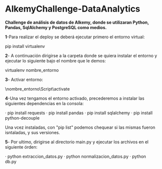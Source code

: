# AlkemyChallenge-DataAnalytics
**Challenge de análisis de datos de Alkemy, donde se utilizaran Python, Pandas, SqlAlchemy y PostgreSQL como medios.**

**1**-Para realizar el deploy se deberá ejecutar primero el entorno virtual:

pip install virtualenv 

**2**- A continuación dirigirse a la carpeta donde se quiera instalar el entorno y ejecutar lo siguiente bajo el nombre que le demos:

virtualenv nombre_entorno

**3**- Activar entorno:

\nombre_entorno\Script\activate


**4**-Una vez tengamos el entorno activado, precederemos a instalar las siguientes dependencias en la consola:

·  pip install requests
·  pip install pandas
·  pip install sqlalchemy
·  pip install python-decouple

Una vcez instaladas, con "pip list" podemos chequear si las mismas fueron isntaladas, y sus versiones.

**5**- Por ultimo, dirigirse al directorio main.py y ejecutar los archivos en el siguiente órden:

·  python extraccion_datos.py
·  python normalizacion_datos.py
·  python db.py


